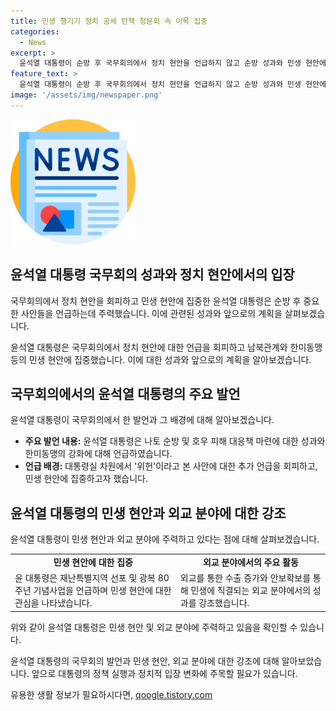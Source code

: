 ```yaml
---
title: 민생 챙기기 정치 공세 탄핵 청문회 속 이목 집중
categories:
  - News
excerpt: >
  윤석열 대통령이 순방 후 국무회의에서 정치 현안을 언급하지 않고 순방 성과와 민생 현안에 집중한 것으로 나타났다. 윤 대통령은 한미동맹 강화와 호우 피해 지원 등을 강조하며 정치적 논란에 직접 언급을 회피함으로써 정치 현안과의 거리를 유지했다. 대통령실은 탄핵 청문회를 위헌이라고 지적하면서 이에 대한 언급을 회피할 필요성을 강조했다. 윤 대통령은 외교 분야에서의 성과를 강조하고, 지역별 특별재난지역 선포 및 지원을 강조하면서 민생과 직결된 정책에 주력함을 강조하고 있다.
feature_text: >
  윤석열 대통령이 순방 후 국무회의에서 정치 현안을 언급하지 않고 순방 성과와 민생 현안에 집중한 것으로 나타났다. 윤 대통령은 한미동맹 강화와 호우 피해 지원 등을 강조하며 정치적 논란에 직접 언급을 회피함으로써 정치 현안과의 거리를 유지했다. 대통령실은 탄핵 청문회를 위헌이라고 지적하면서 이에 대한 언급을 회피할 필요성을 강조했다. 윤 대통령은 외교 분야에서의 성과를 강조하고, 지역별 특별재난지역 선포 및 지원을 강조하면서 민생과 직결된 정책에 주력함을 강조하고 있다.
image: '/assets/img/newspaper.png'
---
```


<p><img src="/assets/img/newspaper.png" alt="kimp 속보" /></p>

<h2 data-ke-size="size26">윤석열 대통령 국무회의 성과와 정치 현안에서의 입장</h2>

<p>국무회의에서 정치 현안을 회피하고 민생 현안에 집중한 윤석열 대통령은 순방 후 중요한 사안들을 언급하는데 주력했습니다. 이에 관련된 성과와 앞으로의 계획을 살펴보겠습니다.</p>

<p data-ke-size="size16">윤석열 대통령은 국무회의에서 정치 현안에 대한 언급을 회피하고 남북관계와 한미동맹 등의 민생 현안에 집중했습니다. 이에 대한 성과와 앞으로의 계획을 알아보겠습니다.</p>

<h2 data-ke-size="size24">국무회의에서의 윤석열 대통령의 주요 발언</h2>

<p>윤석열 대통령이 국무회의에서 한 발언과 그 배경에 대해 알아보겠습니다.</p>

<ul>
  <li><b>주요 발언 내용:</b> 윤석열 대통령은 나토 순방 및 호우 피해 대응책 마련에 대한 성과와 한미동맹의 강화에 대해 언급하였습니다.</li>
  <li><b>언급 배경:</b> 대통령실 차원에서 '위헌'이라고 본 사안에 대한 추가 언급을 회피하고, 민생 현안에 집중하고자 했습니다.</li>
</ul>

<h2 data-ke-size="size24">윤석열 대통령의 민생 현안과 외교 분야에 대한 강조</h2>

<p>윤석열 대통령이 민생 현안과 외교 분야에 주력하고 있다는 점에 대해 살펴보겠습니다.</p>

<table>
  <tr>
    <td style="text-align: center; height: 17px;"><b>민생 현안에 대한 집중</b></td>
    <td style="text-align: center; height: 17px;"><b>외교 분야에서의 주요 활동</b></td>
  </tr>
  <tr>
    <td>윤 대통령은 재난특별지역 선포 및 광복 80주년 기념사업을 언급하며 민생 현안에 대한 관심을 나타냈습니다.</td>
    <td>외교를 통한 수출 증가와 안보확보를 통해 민생에 직결되는 외교 분야에서의 성과를 강조했습니다.</td>
  </tr>
</table>

<p>위와 같이 윤석열 대통령은 민생 현안 및 외교 분야에 주력하고 있음을 확인할 수 있습니다.</p>

<p data-ke-size="size16">윤석열 대통령의 국무회의 발언과 민생 현안, 외교 분야에 대한 강조에 대해 알아보았습니다. 앞으로 대통령의 정책 실행과 정치적 입장 변화에 주목할 필요가 있습니다.</p>
유용한 생활 정보가 필요하시다면, <a href="https://qoogle.tistory.com" rel="dofollow">qoogle.tistory.com</a>


